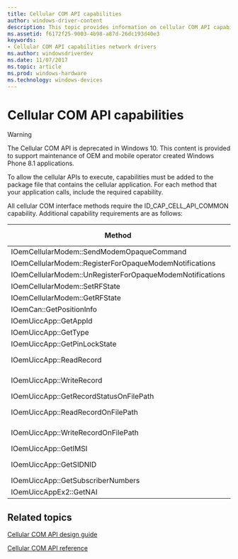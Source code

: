 ```yaml
---
title: Cellular COM API capabilities
author: windows-driver-content
description: This topic provides information on cellular COM API capabilities.
ms.assetid: f6172f25-9003-4b98-a87d-26dc193d40e3
keywords:
- Cellular COM API capabilities network drivers
ms.author: windowsdriverdev
ms.date: 11/07/2017
ms.topic: article
ms.prod: windows-hardware
ms.technology: windows-devices
---
```


# Cellular COM API capabilities

> [!WARNING]
> The Cellular COM API is deprecated in Windows 10. This content is provided to support maintenance of OEM and mobile operator created Windows Phone 8.1 applications.

To allow the cellular APIs to execute, capabilities must be added to the package file that contains the cellular application. For each method that your application calls, include the required capability.

All cellular COM interface methods require the ID_CAP_CELL_API_COMMON capability. Additional capability requirements are as follows:

| Method | Capabilities in addition to ID_CAP_CELL_API_COMMON |
| --- | --- |
| IOemCellularModem::SendModemOpaqueCommand | ID_CAP_CELL_API_OEM_PASSTHROUGH | 
| IOemCellularModem::RegisterForOpaqueModemNotifications | ID_CAP_CELL_API_OEM_PASSTHROUGH |
| IOemCellularModem::UnRegisterForOpaqueModemNotifications | ID_CAP_CELL_API_OEM_PASSTHROUGH |
| IOemCellularModem::SetRFState | ID_CAP_CELL_API_OEM_PASSTHROUGH | 
| IOemCellularModem::GetRFState | ID_CAP_CELL_API_OEM_PASSTHROUGH |
| IOemCan::GetPositionInfo | ID_CAP_CELL_API_LOCATION |
| IOemUiccApp::GetAppId | ID_CAP_CELL_API_UICC |
| IOemUiccApp::GetType | ID_CAP_CELL_API_UICC |
| IOemUiccApp::GetPinLockState | ID_CAP_CELL_API_UICC |
| IOemUiccApp::ReadRecord | ID_CAP_CELL_API_UICC, ID_CAP_CELL_API_UICC_LOWLEVEL |
| IOemUiccApp::WriteRecord | ID_CAP_CELL_API_UICC, ID_CAP_CELL_API_UICC_LOWLEVEL |
| IOemUiccApp::GetRecordStatusOnFilePath | ID_CAP_CELL_API_UICC |
| IOemUiccApp::ReadRecordOnFilePath | ID_CAP_CELL_API_UICC, ID_CAP_CELL_API_UICC_LOWLEVEL |
| IOemUiccApp::WriteRecordOnFilePath | ID_CAP_CELL_API_UICC, ID_CAP_CELL_API_UICC_LOWLEVEL |
| IOemUiccApp::GetIMSI | ID_CAP_CELL_API_UICC |
| IOemUiccApp::GetSIDNID | ID_CAP_CELL_API_UICC, ID_CAP_CELL_API_UICC_LOWLEVEL |
| IOemUiccApp::GetSubscriberNumbers | ID_CAP_CELL_API_UICC |
| IOemUiccAppEx2::GetNAI | ID_CAP_CELL_API_UICC |

## Related topics

[Cellular COM API design guide](cellular-com-api-design-guide.md)

[Cellular COM API reference](https://msdn.microsoft.com/library/windows/hardware/dn946508)

